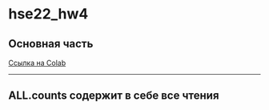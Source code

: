 # hse22_hw4
## Основная часть 
[Ссылка на Colab](https://colab.research.google.com/drive/1HW1J5uiKMBiLwVRoP0bNwPuVpuN45MI3?usp=sharing)

______
## ALL.counts содержит в себе все чтения
[](https://github.com/luuuuuuca/hse22_hw4/blob/main/All.counts.png)
